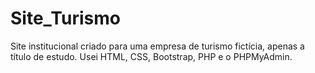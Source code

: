 # Site_Turismo
Site institucional criado para uma empresa de turismo fictícia, apenas a título de estudo. Usei HTML, CSS, Bootstrap, PHP e o PHPMyAdmin.
